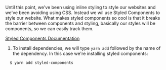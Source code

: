 Until this point, we've been using inline styling to style our websites and we've been avoiding using CSS. Instead we wil use Styled Components to style our website. What makes styled components so cool is that it breaks the barrier between components and styling, basically our styles will be components, so we can easily track them.

[Styled Components Documentation](https://styled-components.com/)

1. To install dependencies, we will type `yarn add` followed by the name of the dependency. In this case we're installing styled components:

```shell
  $ yarn add styled-components
```